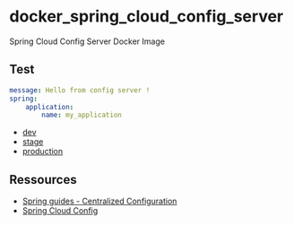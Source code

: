 # docker_spring_cloud_config_server

Spring Cloud Config Server Docker Image

## Test

```yml
message: Hello from config server !
spring:
    application:
        name: my_application
```

- [dev](http://localhost:8888/my_application/dev)
- [stage](http://localhost:8888/my_application/stage)
- [production](http://localhost:8888/my_application/production)

## Ressources

- [Spring guides - Centralized Configuration](https://spring.io/guides/gs/centralized-configuration/)
- [Spring Cloud Config](https://spring.io/projects/spring-cloud-config)
